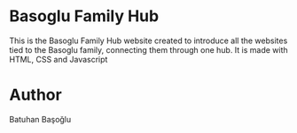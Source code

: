 # Basoglu Family Hub

This is the Basoglu Family Hub website created to introduce all the websites tied to the Basoglu family, connecting them through one hub. It is made with HTML, CSS and Javascript

# Author

Batuhan Başoğlu
